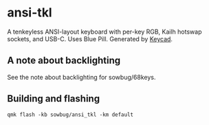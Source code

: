 # ansi-tkl

A tenkeyless ANSI-layout keyboard with per-key RGB, Kailh hotswap sockets, and
USB-C. Uses Blue Pill. Generated by
[Keycad](https://github.com/sowbug/keycad/).

## A note about backlighting

See the note about backlighting for sowbug/68keys.

## Building and flashing

`qmk flash -kb sowbug/ansi_tkl -km default`
